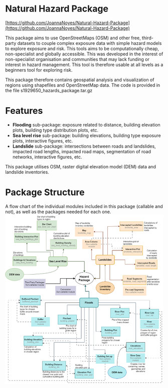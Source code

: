 # Natural Hazard Package
[https://github.com/JoannaNoyes/Natural-Hazard-Package](https://github.com/JoannaNoyes/Natural-Hazard-Package)

This package aims to use OpenStreetMaps (OSM) and other free, third-party datasets to couple complex exposure data with simple hazard models to explore exposure and risk. This tools aims to be computationally cheap, non-specialist and globally accessible. This was developed in the interest of non-specialist organisation and communities that may lack funding or interest in hazard management. This tool is therefore usable at all levels as a beginners tool for exploring risk. 


This package therefore contains geospatial analysis and visualization of regions using shapefiles and OpenStreetMap data. The code is provided in the file s1929650_hazards_package.tar.gz

# Features
- **Flooding** sub-package: exposure related to distance, building elevation plots, building type distribution plots, etc.
- **Sea level rise** sub-package: building elevations, building type exposure plots, interactive figures, etc.
- **Landslide** sub-package: intersections between roads and landslides, impacted road lengths, impacted road maps, segmentation of road networks, interactive figures, etc.

This package utilises OSM, raster digital elevation model (DEM) data and landslide inventories.

# Package Structure
A flow chart of the individual modules included in this package (callable and not), as well as the packages needed for each one.
![Flow chart of the package structure](Flow_chart_final.drawio.png) 

